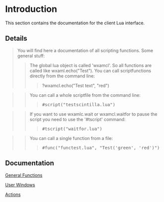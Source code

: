 
# Introduction #
This section contains the documentation for the client Lua interface.
## Details ##
> You will find here a documentation of all scripting functions.
> Some general stuff:
> > The global lua object is called 'wxamcl'. So all functions are called like wxaml.echo("Test").
> > You can call scriptfunctions directly from the command line:
> > > ?wxamcl.echo("Test text", "red")

> > You can call a whole scriptfile from the command line:
> > > <pre>#script("testscintilla.lua")</pre>

> > If you want to use wxamlc.wait or wxamcl.waitfor to pause the script you need to use the '#tscript' command:
> > > <pre>#tscript("waitfor.lua")</pre>

> > You can call a single function from a file:
> > > <pre>#func("functest.lua", "Test('green', 'red')")</pre>

## Documentation ##

[General Functions](GeneralFuncs.md)

[User Windows](UserWindows.md)

[Actions](Actions.md)
